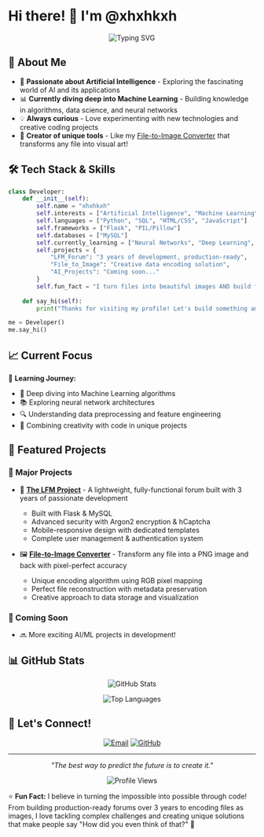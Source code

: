 # Hi there! 👋 I'm @xhxhkxh

<div align="center">
  
  ![Typing SVG](https://readme-typing-svg.herokuapp.com?font=Fira+Code&size=22&duration=3000&pause=1000&color=36BCF7&center=true&vCenter=true&width=440&lines=AI+Enthusiast+%F0%9F%A4%96;Machine+Learning+Explorer+%F0%9F%93%88;Always+Learning+Something+New+%F0%9F%8C%B1)
  
</div>

## 🚀 About Me

- 🤖 **Passionate about Artificial Intelligence** - Exploring the fascinating world of AI and its applications
- 📊 **Currently diving deep into Machine Learning** - Building knowledge in algorithms, data science, and neural networks
- 💡 **Always curious** - Love experimenting with new technologies and creative coding projects
- 🔧 **Creator of unique tools** - Like my [File-to-Image Converter](https://github.com/xhxhkxh/File-to-img) that transforms any file into visual art!

## 🛠️ Tech Stack & Skills

```python
class Developer:
    def __init__(self):
        self.name = "xhxhkxh"
        self.interests = ["Artificial Intelligence", "Machine Learning", "Web Development"]
        self.languages = ["Python", "SQL", "HTML/CSS", "JavaScript"]
        self.frameworks = ["Flask", "PIL/Pillow"]
        self.databases = ["MySQL"]
        self.currently_learning = ["Neural Networks", "Deep Learning", "Data Science"]
        self.projects = {
            "LFM_Forum": "3 years of development, production-ready",
            "File_to_Image": "Creative data encoding solution",
            "AI_Projects": "Coming soon..."
        }
        self.fun_fact = "I turn files into beautiful images AND build forums from scratch! 🎨🌐"
    
    def say_hi(self):
        print("Thanks for visiting my profile! Let's build something amazing together 🚀")

me = Developer()
me.say_hi()
```

## 📈 Current Focus

🎯 **Learning Journey:**
- 🧠 Deep diving into Machine Learning algorithms
- 📚 Exploring neural network architectures
- 🔍 Understanding data preprocessing and feature engineering
- 🎨 Combining creativity with code in unique projects

## 🌟 Featured Projects

### 🚀 Major Projects

- 🌟 **[The LFM Project](https://github.com/xhxhkxh/LFM)** - A lightweight, fully-functional forum built with 3 years of passionate development
  - Built with Flask & MySQL
  - Advanced security with Argon2 encryption & hCaptcha
  - Mobile-responsive design with dedicated templates
  - Complete user management & authentication system

- 🖼️ **[File-to-Image Converter](https://github.com/xhxhkxh/File-to-img)** - Transform any file into a PNG image and back with pixel-perfect accuracy
  - Unique encoding algorithm using RGB pixel mapping
  - Perfect file reconstruction with metadata preservation
  - Creative approach to data storage and visualization

### 🔮 Coming Soon
- 🔜 More exciting AI/ML projects in development!

## 📊 GitHub Stats

<div align="center">
  
  ![GitHub Stats](https://github-readme-stats.vercel.app/api?username=xhxhkxh&show_icons=true&theme=tokyonight&hide_border=true&count_private=true)
  
  ![Top Languages](https://github-readme-stats.vercel.app/api/top-langs/?username=xhxhkxh&layout=compact&theme=tokyonight&hide_border=true)
  
</div>

## 🤝 Let's Connect!

<div align="center">
  
  [![Email](https://img.shields.io/badge/Email-xhxhkxh@yeah.net-red?style=for-the-badge&logo=gmail&logoColor=white)](mailto:xhxhkxh@yeah.net)
  [![GitHub](https://img.shields.io/badge/GitHub-xhxhkxh-black?style=for-the-badge&logo=github&logoColor=white)](https://github.com/xhxhkxh)
  
</div>

---

<div align="center">
  
  *"The best way to predict the future is to create it."* 
  
  ![Profile Views](https://komarev.com/ghpvc/?username=xhxhkxh&color=blueviolet&style=flat-square)
  
</div>

⭐️ **Fun Fact:** I believe in turning the impossible into possible through code! From building production-ready forums over 3 years to encoding files as images, I love tackling complex challenges and creating unique solutions that make people say "How did you even think of that?" 🤯

<!---
xhxhkxh/xhxhkxh is a ✨ special ✨ repository because its `README.md` (this file) appears on your GitHub profile.
You can click the Preview link to take a look at your changes.
--->
